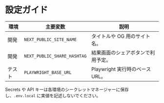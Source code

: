 # 設定ガイド

| 環境 | 主要変数 | 説明 |
|------|----------|------|
| 開発 | `NEXT_PUBLIC_SITE_NAME` | タイトルや OG 用のサイト名。 |
| 開発 | `NEXT_PUBLIC_SHARE_HASHTAG` | 結果画面のシェアボタンで利用予定。 |
| テスト | `PLAYWRIGHT_BASE_URL` | Playwright 実行時のベース URL。 |

Secrets や API キーは各環境のシークレットマネージャーに保存し、`.env.local` に実値を記述しないでください。
